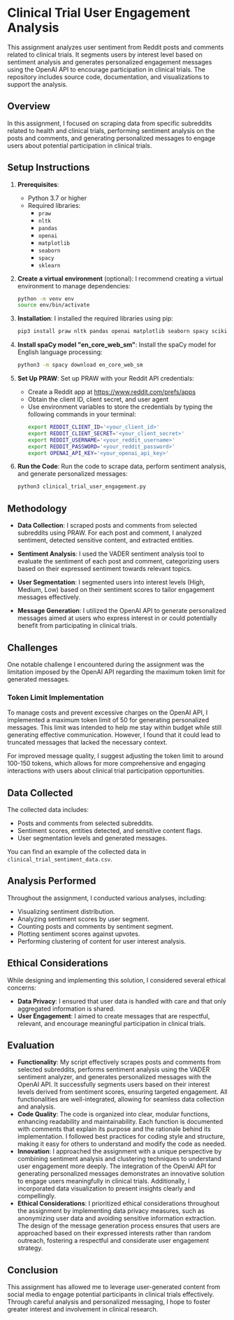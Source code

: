 # Clinical Trial User Engagement Analysis
 This assignment analyzes user sentiment from Reddit posts and comments related to clinical trials. It segments users by interest level based on sentiment analysis and generates personalized engagement messages using the OpenAI API to encourage participation in clinical trials. The repository includes source code, documentation, and visualizations to support the analysis.

## Overview

In this assignment, I focused on scraping data from specific subreddits related to health and clinical trials, performing sentiment analysis on the posts and comments, and generating personalized messages to engage users about potential participation in clinical trials.

## Setup Instructions

1. **Prerequisites**:
   - Python 3.7 or higher
   - Required libraries:
     - `praw`
     - `nltk`
     - `pandas`
     - `openai`
     - `matplotlib`
     - `seaborn`
     - `spacy`
     - `sklearn`

2. **Create a virtual environment** (optional):
   I recommend creating a virtual environment to manage dependencies:
   ```bash
   python -m venv env
   source env/bin/activate
   ```

2. **Installation**:
   I installed the required libraries using pip:
   ```bash
   pip3 install praw nltk pandas openai matplotlib seaborn spacy scikit-learn
   ```

3. **Install spaCy model "en_core_web_sm"**:
    Install the spaCy model for English language processing:
    ```bash
    python3 -m spacy download en_core_web_sm
    ```
   
4. **Set Up PRAW**:
    Set up PRAW with your Reddit API credentials:
    - Create a Reddit app at https://www.reddit.com/prefs/apps
    - Obtain the client ID, client secret, and user agent
    - Use environment variables to store the credentials by typing the following commands in your terminal:
      ```bash
      export REDDIT_CLIENT_ID='<your_client_id>'
      export REDDIT_CLIENT_SECRET='<your_client_secret>'
      export REDDIT_USERNAME='<your_reddit_username>'
      export REDDIT_PASSWORD='<your_reddit_password>'
      export OPENAI_API_KEY='<your_openai_api_key>'
      ```

6. **Run the Code**:
    Run the code to scrape data, perform sentiment analysis, and generate personalized messages:
    ```bash
    python3 clinical_trial_user_engagement.py
    ```


## Methodology

- **Data Collection**: I scraped posts and comments from selected subreddits using PRAW. For each post and comment, I analyzed sentiment, detected sensitive content, and extracted entities.

- **Sentiment Analysis**: I used the VADER sentiment analysis tool to evaluate the sentiment of each post and comment, categorizing users based on their expressed sentiment towards relevant topics.

- **User Segmentation**: I segmented users into interest levels (High, Medium, Low) based on their sentiment scores to tailor engagement messages effectively.

- **Message Generation**: I utilized the OpenAI API to generate personalized messages aimed at users who express interest in or could potentially benefit from participating in clinical trials.

## Challenges

One notable challenge I encountered during the assignment was the limitation imposed by the OpenAI API regarding the maximum token limit for generated messages.

### Token Limit Implementation

To manage costs and prevent excessive charges on the OpenAI API, I implemented a maximum token limit of 50 for generating personalized messages. This limit was intended to help me stay within budget while still generating effective communication. However, I found that it could lead to truncated messages that lacked the necessary context.

For improved message quality, I suggest adjusting the token limit to around 100-150 tokens, which allows for more comprehensive and engaging interactions with users about clinical trial participation opportunities.

## Data Collected

The collected data includes:
- Posts and comments from selected subreddits.
- Sentiment scores, entities detected, and sensitive content flags.
- User segmentation levels and generated messages.
  
You can find an example of the collected data in `clinical_trial_sentiment_data.csv`.

## Analysis Performed

Throughout the assignment, I conducted various analyses, including:
- Visualizing sentiment distribution.
- Analyzing sentiment scores by user segment.
- Counting posts and comments by sentiment segment.
- Plotting sentiment scores against upvotes.
- Performing clustering of content for user interest analysis.

## Ethical Considerations

While designing and implementing this solution, I considered several ethical concerns:
- **Data Privacy**: I ensured that user data is handled with care and that only aggregated information is shared.
- **User Engagement**: I aimed to create messages that are respectful, relevant, and encourage meaningful participation in clinical trials.

## Evaluation
- **Functionality**:
My script effectively scrapes posts and comments from selected subreddits, performs sentiment analysis using the VADER sentiment analyzer, and generates personalized messages with the OpenAI API. It successfully segments users based on their interest levels derived from sentiment scores, ensuring targeted engagement. All functionalities are well-integrated, allowing for seamless data collection and analysis.
- **Code Quality**:
The code is organized into clear, modular functions, enhancing readability and maintainability. Each function is documented with comments that explain its purpose and the rationale behind its implementation. I followed best practices for coding style and structure, making it easy for others to understand and modify the code as needed.
- **Innovation**:
I approached the assignment with a unique perspective by combining sentiment analysis and clustering techniques to understand user engagement more deeply. The integration of the OpenAI API for generating personalized messages demonstrates an innovative solution to engage users meaningfully in clinical trials. Additionally, I incorporated data visualization to present insights clearly and compellingly.
- **Ethical Considerations**:
I prioritized ethical considerations throughout the assignment by implementing data privacy measures, such as anonymizing user data and avoiding sensitive information extraction. The design of the message generation process ensures that users are approached based on their expressed interests rather than random outreach, fostering a respectful and considerate user engagement strategy.

## Conclusion

This assignment has allowed me to leverage user-generated content from social media to engage potential participants in clinical trials effectively. Through careful analysis and personalized messaging, I hope to foster greater interest and involvement in clinical research.
